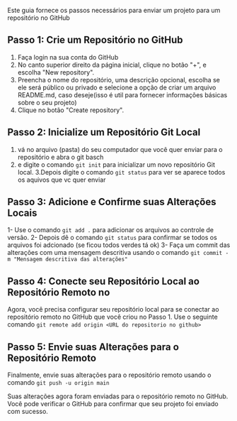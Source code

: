 
Este guia fornece os passos necessários para enviar um projeto para um repositório no GitHub 

## Passo 1: Crie um Repositório no GitHub
1. Faça login na sua conta do GitHub 
2. No canto superior direito da página inicial, clique no botão "+", e escolha "New repository".
3. Preencha o nome do repositório, uma descrição opcional, escolha se ele será público ou privado e selecione a opção de criar um arquivo README.md, caso deseje(isso é util para fornecer informações básicas sobre o seu projeto)
4. Clique no botão "Create repository".

## Passo 2:  Inicialize um Repositório Git Local 

1. vá no arquivo (pasta) do seu computador que você quer enviar para o repositório e abra o git basch 
2. e digite o comando ``` git init ``` para inicializar um novo repositório Git local.
3.Depois digite o comando ``` git status ``` para ver  se aparece todos os aquivos que vc quer enviar

## Passo 3: Adicione e Confirme suas Alterações Locais
1- Use o comando ``` git add . ``` para adicionar os arquivos ao controle de versão. 
2- Depois dê o comando ``` git status ``` para confirmar se todos os arquivos foi adcionado (se ficou todos verdes tá ok)
3- Faça um commit das alterações com uma mensagem descritiva usando o comando ``` git commit -m "Mensagem descritiva das alterações" ```

## Passo 4: Conecte seu Repositório Local ao Repositório Remoto no 

Agora, você precisa configurar seu repositório local para se conectar ao repositório remoto no GitHub que você criou no Passo 1. Use o seguinte comando ``` git remote add origin <URL do repositorio no github>  ```

## Passo 5: Envie suas Alterações para o Repositório Remoto

Finalmente, envie suas alterações para o repositório remoto usando o comando  ``` git push -u origin main  ```

Suas alterações agora foram enviadas para o repositório remoto no GitHub. Você pode verificar o GitHub para confirmar que seu projeto foi enviado com sucesso.
